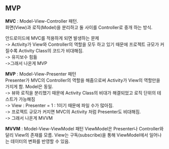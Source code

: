 ## MVP

**MVC** : Model-View-Controller 패턴.<br>
화면(View)과 로직(Model)을 분리하고 둘 사이를 Controller로 중개 하는 방식.

안드로이드에 MVC를 적용하게 되면 발생하는 문제<br>
-> Activity가 View와 Controller의 역할을 모두 하고 있기 때문에 프로젝트 규모가 커질수록 Activity Class의 코드가 비대해짐.<br>
-> 유지보수 힘듦<br>
->그래서 나온게 MVP<br>


**MVP** : Model-View-Presenter 패턴<br>
Presenter가 MVC의 Controller의 역할을 해줌으로써 Activity가 View의 역할만을 가지게 함. Model은 동일.<br>
-> 뷰와 로직을 분리했기 때문에 Activity Class의 비대가 해결되었고 로직 단위의 테스트가 가능해짐<br>
-> View : Presenter = 1 : 1이기 때문에 파일 수가 많아짐.<br>
-> 프로젝트 규모가 커지면 MVC의 Activity 처럼 Presenter도 비대해짐.<br>
-> 그래서 나온게 MVVM<br>

**MVVM** : Model-View-ViewModel 패턴
ViewModel은 Presenter나 Controller와 달리 View의 존재를 모름. View는 구독(subscribe)을 통해 ViewModel에서 일어나는 데이터의 변화를 반영할 수 있음.
<!--stackedit_data:
eyJoaXN0b3J5IjpbLTE4NjI1OTU3NzEsNTEzNDMwMTg5LDk1MD
M1NDI3MywtMTc5MzM5MTIwNywxNTcyMjYyMTI5LDEyMTczMzI0
MTcsOTExNTgwMDc4XX0=
-->